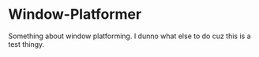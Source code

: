 # Window-Platformer
Something about window platforming. I dunno what else to do cuz this is a test thingy.
